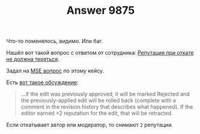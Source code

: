 ﻿---
title: "Answer 9875"
se.owner.user_id: 15479
se.owner.display_name: "Suvitruf - Andrei Apanasik"
se.owner.link: "https://ru.meta.stackoverflow.com/users/15479/suvitruf-andrei-apanasik"
se.answer_id: 9875
se.question_id: 9874
se.post_type: answer
se.score: 2
se.is_accepted: True
---
<p>Что-то поменялось, видимо. Или баг.</p>

<p>Нашёл вот такой вопрос с ответом от сотрудника: <a href="https://meta.stackexchange.com/q/142492/260198">Репутация при откате не должна теряться</a>.</p>

<p>Задал на <a href="https://meta.stackexchange.com/q/340384/260198">MSE вопрос</a> по этому кейсу.</p>

<p>Есть <a href="https://meta.stackexchange.com/a/295028/260198">вот такое обсуждение</a>:</p>

<blockquote>
  <p>...if the edit was previously approved, it will be marked Rejected and the previously-applied edit will be rolled back (complete with a comment in the revision history that describes what happened). If the editor earned +2 reputation for the edit, that will be retracted.</p>
</blockquote>

<p>Если откатывает автор или модератор, то снимают <code>2</code> репутации.</p>
